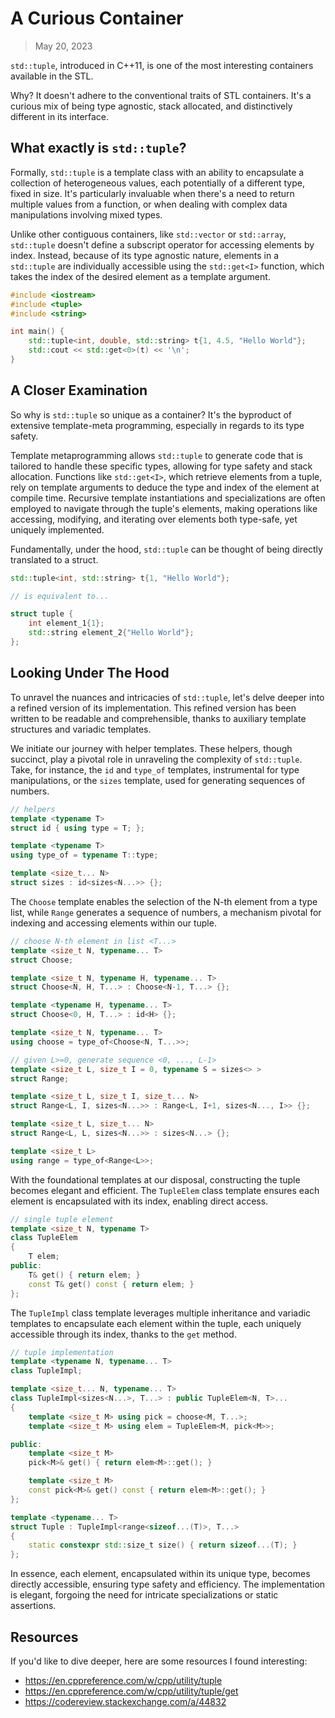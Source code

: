 # A Curious Container

> May 20, 2023

`std::tuple`, introduced in C++11, is one of the most interesting containers available in the STL.

Why? It doesn't adhere to the conventional traits of STL containers. It's a curious mix of being type agnostic, stack allocated, and distinctively different in its interface.

## What exactly is `std::tuple`?

Formally, `std::tuple` is a template class with an ability to encapsulate a collection of heterogeneous values, each potentially of a different type, fixed in size. It's particularly invaluable when there's a need to return multiple values from a function, or when dealing with complex data manipulations involving mixed types.

Unlike other contiguous containers, like `std::vector` or `std::array`, `std::tuple` doesn't define a subscript operator for accessing elements by index. Instead, because of its type agnostic nature, elements in a `std::tuple` are individually accessible using the `std::get<I>` function, which takes the index of the desired element as a template argument.

```cpp
#include <iostream>
#include <tuple>
#include <string>

int main() {
    std::tuple<int, double, std::string> t{1, 4.5, "Hello World"};
    std::cout << std::get<0>(t) << '\n';
}
```

## A Closer Examination

So why is `std::tuple` so unique as a container? It's the byproduct of extensive template-meta programming, especially in regards to its type safety.

Template metaprogramming allows `std::tuple` to generate code that is tailored to handle these specific types, allowing for type safety and stack allocation. Functions like `std::get<I>`, which retrieve elements from a tuple, rely on template arguments to deduce the type and index of the element at compile time. Recursive template instantiations and specializations are often employed to navigate through the tuple's elements, making operations like accessing, modifying, and iterating over elements both type-safe, yet uniquely implemented.

Fundamentally, under the hood, `std::tuple` can be thought of being directly translated to a struct.

```cpp
std::tuple<int, std::string> t{1, "Hello World"};

// is equivalent to...

struct tuple {
    int element_1{1};
    std::string element_2{"Hello World"};
};
```

## Looking Under The Hood

To unravel the nuances and intricacies of `std::tuple`, let's delve deeper into a refined version of its implementation. This refined version has been written to be readable and comprehensible, thanks to auxiliary template structures and variadic templates.

We initiate our journey with helper templates. These helpers, though succinct, play a pivotal role in unraveling the complexity of `std::tuple`. Take, for instance, the `id` and `type_of` templates, instrumental for type manipulations, or the `sizes` template, used for generating sequences of numbers.

```cpp
// helpers
template <typename T>
struct id { using type = T; };

template <typename T>
using type_of = typename T::type;

template <size_t... N>
struct sizes : id<sizes<N...>> {};
```

The `Choose` template enables the selection of the N-th element from a type list, while `Range` generates a sequence of numbers, a mechanism pivotal for indexing and accessing elements within our tuple.

```cpp
// choose N-th element in list <T...>
template <size_t N, typename... T>
struct Choose;

template <size_t N, typename H, typename... T>
struct Choose<N, H, T...> : Choose<N-1, T...> {};

template <typename H, typename... T>
struct Choose<0, H, T...> : id<H> {};

template <size_t N, typename... T>
using choose = type_of<Choose<N, T...>>;

// given L>=0, generate sequence <0, ..., L-1>
template <size_t L, size_t I = 0, typename S = sizes<> >
struct Range;

template <size_t L, size_t I, size_t... N>
struct Range<L, I, sizes<N...>> : Range<L, I+1, sizes<N..., I>> {};

template <size_t L, size_t... N>
struct Range<L, L, sizes<N...>> : sizes<N...> {};

template <size_t L>
using range = type_of<Range<L>>;
```

With the foundational templates at our disposal, constructing the tuple becomes elegant and efficient. The `TupleElem` class template ensures each element is encapsulated with its index, enabling direct access.

```cpp
// single tuple element
template <size_t N, typename T>
class TupleElem
{
    T elem;
public:
    T& get() { return elem; }
    const T& get() const { return elem; }
};
```

The `TupleImpl` class template leverages multiple inheritance and variadic templates to encapsulate each element within the tuple, each uniquely accessible through its index, thanks to the `get` method.

```cpp
// tuple implementation
template <typename N, typename... T>
class TupleImpl;

template <size_t... N, typename... T>
class TupleImpl<sizes<N...>, T...> : public TupleElem<N, T>...
{
    template <size_t M> using pick = choose<M, T...>;
    template <size_t M> using elem = TupleElem<M, pick<M>>;

public:
    template <size_t M>
    pick<M>& get() { return elem<M>::get(); }

    template <size_t M>
    const pick<M>& get() const { return elem<M>::get(); }
};

template <typename... T>
struct Tuple : TupleImpl<range<sizeof...(T)>, T...>
{
    static constexpr std::size_t size() { return sizeof...(T); }
};
```

In essence, each element, encapsulated within its unique type, becomes directly accessible, ensuring type safety and efficiency. The implementation is elegant, forgoing the need for intricate specializations or static assertions.

## Resources

If you'd like to dive deeper, here are some resources I found interesting:

- <https://en.cppreference.com/w/cpp/utility/tuple>
- <https://en.cppreference.com/w/cpp/utility/tuple/get>
- <https://codereview.stackexchange.com/a/44832>
